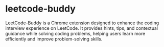 # leetcode-buddy
LeetCode-Buddy is a Chrome extension designed to enhance the coding interview experience on LeetCode. It provides hints, tips, and contextual guidance while solving coding problems, helping users learn more efficiently and improve problem-solving skills.
